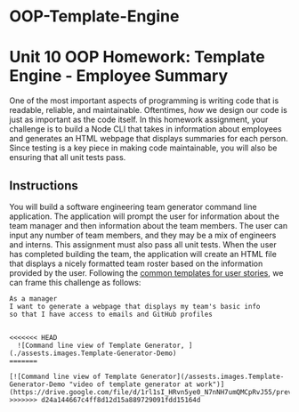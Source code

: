 # OOP-Template-Engine
# Unit 10 OOP Homework: Template Engine - Employee Summary

One of the most important aspects of programming is writing code that is readable, reliable, and maintainable. Oftentimes, *how* we design our code is just as important as the code itself. In this homework assignment, your challenge is to build a Node CLI that takes in information about employees and generates an HTML webpage that displays summaries for each person. Since testing is a key piece in making code maintainable, you will also be ensuring that all unit tests pass.


## Instructions

You will build a software engineering team generator command line application. The application will prompt the user for information about the team manager and then information about the team members. The user can input any number of team members, and they may be a mix of engineers and interns. This assignment must also pass all unit tests. When the user has completed building the team, the application will create an HTML file that displays a nicely formatted team roster based on the information provided by the user. Following the [common templates for user stories](https://en.wikipedia.org/wiki/User_story#Common_templates), we can frame this challenge as follows:

```
As a manager
I want to generate a webpage that displays my team's basic info
so that I have access to emails and GitHub profiles


<<<<<<< HEAD
  ![Command line view of Template Generator, ](./assests.images.Template-Generator-Demo)
=======

[![Command line view of Template Generator](/assests.images.Template-Generator-Demo "video of template generator at work")](https://drive.google.com/file/d/1rl1sI_HRvn5ye0_N7nNH7umQMCpRvJ55/preview)
>>>>>>> d24a144667c4ff8d12d15a889729091fdd15164d
